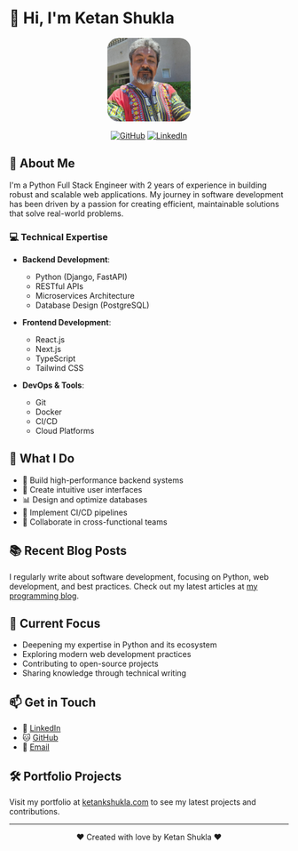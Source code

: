 # 👋 Hi, I'm Ketan Shukla

<div align="center">
  <img src="./public/static/images/avatar.jpg" alt="Ketan Shukla" width="150" height="150" style="border-radius: 20px; object-fit: cover;" />
  
  [![GitHub](https://img.shields.io/badge/GitHub-ketankshukla-blue?style=flat&logo=github)](https://github.com/ketankshukla)
  [![LinkedIn](https://img.shields.io/badge/LinkedIn-ketankshukla-blue?style=flat&logo=linkedin)](https://www.linkedin.com/in/ketankshukla/)
</div>

## 🚀 About Me

I'm a Python Full Stack Engineer with 2 years of experience in building robust and scalable web applications. My journey in software development has been driven by a passion for creating efficient, maintainable solutions that solve real-world problems.

### 💻 Technical Expertise

- **Backend Development**:

  - Python (Django, FastAPI)
  - RESTful APIs
  - Microservices Architecture
  - Database Design (PostgreSQL)

- **Frontend Development**:

  - React.js
  - Next.js
  - TypeScript
  - Tailwind CSS

- **DevOps & Tools**:
  - Git
  - Docker
  - CI/CD
  - Cloud Platforms

## 🌟 What I Do

- 🔧 Build high-performance backend systems
- 🎨 Create intuitive user interfaces
- 📊 Design and optimize databases
- 🔄 Implement CI/CD pipelines
- 🤝 Collaborate in cross-functional teams

## 📚 Recent Blog Posts

I regularly write about software development, focusing on Python, web development, and best practices. Check out my latest articles at [my programming blog](https://ketanshukla.com/blog).

## 🎯 Current Focus

- Deepening my expertise in Python and its ecosystem
- Exploring modern web development practices
- Contributing to open-source projects
- Sharing knowledge through technical writing

## 📫 Get in Touch

- 💼 [LinkedIn](https://www.linkedin.com/in/ketankshukla/)
- 🐱 [GitHub](https://github.com/ketankshukla)
- 📧 [Email](mailto:resume@ketankshukla.com)

## 🛠️ Portfolio Projects

Visit my portfolio at [ketankshukla.com](https://ketankshukla.com) to see my latest projects and contributions.

---

<div align="center">
  <p>❤️ Created with love by Ketan Shukla ❤️</p>
</div>
